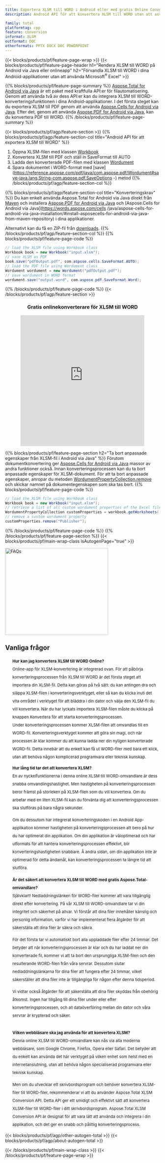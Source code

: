 ```yaml
---
title: Exportera XLSM till WORD i Android eller med gratis Online Converter
description: Android API för att konvertera XLSM till WORD utan att använda Microsoft Word eller online. Testa gratis XLSM till WORD online-omvandlare snabbt innan du integrerar koden.

family: total
platformtag: cpp
feature: conversion
informat: XLSM
outformat: DOC
otherformats: PPTX DOCX DOC POWERPOINT
---
```

{{< blocks/products/pf/feature-page-wrap >}}
{{< blocks/products/pf/feature-page-header h1="Rendera XLSM till WORD på Android via Java eller onlineapp" h2="Förvandla XLSM till WORD i dina Android-applikationer utan att använda Microsoft<sup>&reg;</sup> Excel" >}}

{{% blocks/products/pf/feature-page-summary %}}
[Aspose.Total for Android via Java](https://products.aspose.com/total/android-java/) är ett paket med kraftfulla API:er för filautomatisering. Genom att använda två av dess API:er kan du integrera XLSM till WORD-konverteringsfunktionen i dina Android-applikationer. I det första steget kan du exportera XLSM till PDF genom att använda [Aspose.Cells for Android via Java](https://products.aspose.com/cells/android-java/). Efter det, genom att använda [Aspose.PDF for Android via Java](https://products.aspose.com/pdf/android-java/), kan du konvertera PDF till WORD. 
{{% /blocks/products/pf/feature-page-summary  %}}

{{< blocks/products/pf/agp/feature-section >}}
{{% blocks/products/pf/agp/feature-section-col title="Android API för att exportera XLSM till WORD" %}}
1. Öppna XLSM-filen med klassen [Workbook](https://reference.aspose.com/cells/java/com.aspose.cells/Workbook)
2. Konvertera XLSM till PDF och ställ in SaveFormat till AUTO
3. Ladda den konverterade PDF-filen med klassen [Wordument](https://reference.aspose.com/pdf/java/com.aspose.pdf/Wordument)
4. Spara dokumentet i WORD-format med [save](https://reference.aspose.com/pdf/java/com.aspose.pdf/Wordument#save-java.lang.String-com.aspose.pdf.SaveOptions -) metod
{{% /blocks/products/pf/agp/feature-section-col %}}

{{% blocks/products/pf/agp/feature-section-col title="Konverteringskrav" %}}
Du kan enkelt använda Aspose.Total for Android via Java direkt från [Maven](https://releases.aspose.com/total/java/) och installera [Aspose.PDF for Android via Java](https://words.aspose.com/pdf/androidjava/installation/) och [Aspose.Cells for Android via Java](https://words.aspose.com/cells /java/aspose-cells-for-android-via-java-installation/#install-asposecells-for-android-via-java-from-maven-repository) i dina applikationer.

Alternativt kan du få en ZIP-fil från [downloads](https://releases.aspose.comtotal/androidjava).
{{% /blocks/products/pf/agp/feature-section-col %}}
{{% blocks/products/pf/feature-page-code %}}

```java
// load the XLSM file using Workbook class
Workbook book = new Workbook("input.xlsm");
// save XLSM as PDF
book.save("pdfOutput.pdf", com.aspose.cells.SaveFormat.AUTO);
// load the PDF file using Wordument class
Wordument wordument = new Wordument("pdfOutput.pdf");
// save wordument in WORD format
wordument.save("output.word", com.aspose.pdf.SaveFormat.Word);    
```


{{% /blocks/products/pf/feature-page-code %}}
{{< /blocks/products/pf/agp/feature-section >}}

<div class="container-fluid agp-content bg-white aboutfile box-1 vh100 section nopbtm">
<div class=container>
<div class=row>
<div class="demobox tc col-md-12 padding-0" align="center">

<h3>Gratis onlinekonverterare för XLSM till WORD</h3>

<iframe title="xlsm till docx Conversion Online Tool" style="border: none; height: 426px;" scrolling="no" src="https://total-conversion-app-65z5r2lp.qa.k8s.dynabic.com/?to=docx&from=xlsm" id="child-iframe" width="80%"></iframe>

</div></div>
</div></div>

{{% blocks/products/pf/feature-page-section  h2="Ta bort anpassade egenskaper från XLSM-fil i Android via Java" %}}
Förutom dokumentkonvertering ger [Aspose.Cells for Android via Java](https://products.aspose.com/cells/android-java/) massor av andra funktioner också. Innan konverteringsprocessen kan du ta bort anpassade egenskaper för XLSM-dokument. För att ta bort anpassade egenskaper, anropar du metoden [WordumentPropertyCollection.remove](https://reference.aspose.com/cells/java/com.aspose.cells/wordumentpropertycollection#remove(java.lang.String)) och skickar namnet på dokumentegenskapen som ska tas bort.
{{% blocks/products/pf/feature-page-code %}}

```java
// load the XLSM file using Workbook class
Workbook book = new Workbook("input.xlsm");
// retrieve a list of all custom wordument properties of the Excel file
WordumentPropertyCollection customProperties = workbook.getWorksheets().getCustomWordumentProperties();
// remove a custom wordument property
customProperties.remove("Publisher"); 
```

{{% /blocks/products/pf/feature-page-code  %}}
{{% /blocks/products/pf/feature-page-section %}}
{{< blocks/products/pf/main-wrap-class isAutogenPage="true" >}}
<style>.howtolist li{margin-right: 0!important;line-height: 26px;position: relative;margin-bottom: 10px;font-size: 13px;list-style-type: none;}</style>
<div class="col-md-12 tl bg-gray-dark howtolist section">
  <a class="anchor" name="faqpage"></a>
  <div class="container tl dflex" itemscope="" itemtype="https://schema.org/FAQPage">
      <div class="col-md-4 howtosectiongfx">
          <img class="social-panel-hide-on-mobile" src="https://www.groupdocs.cloud/templates/brand/images/groupdocs/conversion/groupdocs_conversion-brand.png" alt="FAQs" width="335" height="283">
      </div>
      <div class="howtosection col-md-8">
          <div>
              <h2>Vanliga frågor</h2>
              <ul>
                  <li itemscope="" itemprop="mainEntity" itemtype="https://schema.org/Question">
                      <div>
                          <span itemprop="name"><b>Hur kan jag konvertera XLSM till WORD Online?</b></span>
                      </div>
                      <div itemscope="" itemprop="acceptedAnswer" itemtype="https://schema.org/Answer">
                          <span itemprop="text">Online-app för XLSM-konvertering är integrerad ovan. För att påbörja konverteringsprocessen från XLSM till WORD är det första steget att importera din XLSM-fil. Detta kan göras på två sätt: du kan antingen dra och släppa XLSM-filen i konverteringsverktyget, eller så kan du klicka inuti det vita området i verktyget för att bläddra i din dator och välja den XLSM-fil du vill konvertera. När du har lyckats importera XLSM-filen måste du klicka på knappen Konvertera för att starta konverteringsprocessen. <br />
Under konverteringsprocessen kommer XLSM-filen att omvandlas till en WORD-fil. Konverteringsverktyget kommer att göra sin magi, och när processen är klar kommer du att kunna ladda ner din nyligen konverterade WORD-fil. Detta innebär att du enkelt kan få ut WORD-filer med bara ett klick, utan att behöva någon komplicerad programvara eller teknisk kunskap.</span>
                      </div>
                  </li>
                  <li itemscope="" itemprop="mainEntity" itemtype="https://schema.org/Question">
                      <div>
                          <span itemprop="name"><b>Hur lång tid tar det att konvertera XLSM?</b></span>
                      </div>
                      <div itemscope="" itemprop="acceptedAnswer" itemtype="https://schema.org/Answer">
                          <span itemprop="text">En av nyckelfunktionerna i denna online XLSM till WORD-omvandlare är dess snabba omvandlingshastighet. Men hastigheten på konverteringsprocessen beror främst på storleken på XLSM-filen som du vill konvertera. Om du arbetar med en liten XLSM-fil kan du förvänta dig att konverteringsprocessen ska slutföras på bara några sekunder.<br />

Om du dessutom har integrerat konverteringskoden i en Android App-applikation kommer hastigheten på konverteringsprocessen att bero på hur du har optimerat din applikation. Om din applikation är väloptimerad och har utformats för att hantera konverteringsprocessen effektivt, blir konverteringshastigheten snabbare. Å andra sidan, om din applikation inte är optimerad för detta ändamål, kan konverteringsprocessen ta längre tid att slutföra.</span>
                      </div>
                  </li>
                  <li itemscope="" itemprop="mainEntity" itemtype="https://schema.org/Question">
                      <div>
                          <span itemprop="name"><b>Är det säkert att konvertera XLSM till WORD med gratis Aspose.Total-omvandlare?</b></span>
                      </div>
                      <div itemscope="" itemprop="acceptedAnswer" itemtype="https://schema.org/Answer">
                          <span itemprop="text">Självklart! Nedladdningslänken för WORD-filer kommer att vara tillgänglig direkt efter konvertering. På vår XLSM till WORD-omvandlare tar vi din integritet och säkerhet på allvar. Vi förstår att dina filer innehåller känslig och personlig information, varför vi har implementerat flera åtgärder för att säkerställa att dina filer är säkra och säkra.<br />

För det första tar vi automatiskt bort alla uppladdade filer efter 24 timmar. Det betyder att när konverteringsprocessen är klar och du har laddat ner din konverterade fil, kommer vi att ta bort den ursprungliga XLSM-filen och den resulterande WORD-filen från våra servrar. Dessutom slutar nedladdningslänkarna för dina filer att fungera efter 24 timmar, vilket säkerställer att dina filer inte är tillgängliga för någon efter denna tidsperiod.<br />

Vi vidtar också åtgärder för att säkerställa att dina filer skyddas från obehörig åtkomst. Ingen har tillgång till dina filer under eller efter konverteringsprocessen, och all dataöverföring mellan din dator och våra servrar är krypterad och säker.</span>
                      </div>
                  </li>                 
                  <li itemscope="" itemprop="mainEntity" itemtype="https://schema.org/Question">
                      <div>
                          <span itemprop="name"><b>Vilken webbläsare ska jag använda för att konvertera XLSM?</b></span>
                      </div>
                      <div itemscope="" itemprop="acceptedAnswer" itemtype="https://schema.org/Answer">
                          <span itemprop="text">Denna online XLSM till WORD-omvandlare kan nås via alla moderna webbläsare, som Google Chrome, Firefox, Opera eller Safari. Det betyder att du enkelt kan använda det här verktyget på vilken enhet som helst med en internetanslutning, utan att behöva någon specialiserad programvara eller teknisk kunskap.<br />

Men om du utvecklar ett skrivbordsprogram och behöver konvertera XLSM-filer till WORD-filer, rekommenderar vi att du använder Aspose.Total XLSM Conversion API. Detta API ger ett smidigt och effektivt sätt att konvertera XLSM-filer till WORD-filer i ditt skrivbordsprogram. Aspose.Total XLSM Conversion API är designat för att vara lätt att använda och integrera i din applikation, och det ger en snabb och pålitlig konverteringsprocess.</span>
                      </div>
                  </li>
              </ul>
          </div>
      </div>
  </div>
{{< blocks/products/pf/agp/other-autogen-total >}}
{{< blocks/products/pf/agp/about-autogen-total >}}

{{< /blocks/products/pf/main-wrap-class >}}
{{< /blocks/products/pf/feature-page-wrap >}}
